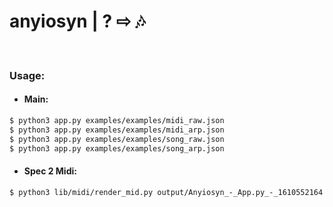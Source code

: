 # anyiosyn | ? ⇨ 🎶

</br>

### Usage:
- #### Main:
```sh
$ python3 app.py examples/examples/midi_raw.json
$ python3 app.py examples/examples/midi_arp.json
$ python3 app.py examples/examples/song_raw.json
$ python3 app.py examples/examples/song_arp.json
```



- #### Spec 2 Midi:
```sh
$ python3 lib/midi/render_mid.py output/Anyiosyn_-_App.py_-_1610552164.json output/Cv_
```
